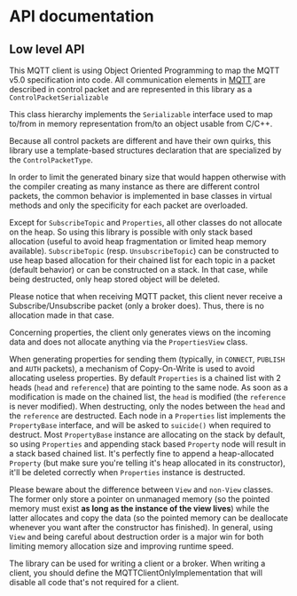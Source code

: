 # API documentation

## Low level API
This MQTT client is using Object Oriented Programming to map the MQTT v5.0 specification into code.
All communication elements in [MQTT](https://docs.oasis-open.org/mqtt/mqtt/v5.0/mqtt-v5.0.html) are described in control packet and are represented in this library as a `ControlPacketSerializable`

This class hierarchy implements the `Serializable` interface used to map to/from in memory representation from/to an object usable from C/C++.

Because all control packets are different and have their own quirks, this library use a template-based structures declaration that are specialized by the `ControlPacketType`.

In order to limit the generated binary size that would happen otherwise with the compiler creating as many instance as there are different control packets, the common behavior is implemented in 
base classes in virtual methods and only the specificity for each packet are overloaded.

Except for `SubscribeTopic` and `Properties`, all other classes do not allocate on the heap.
So using this library is possible with only stack based allocation (useful to avoid heap fragmentation or limited heap memory available).
`SubscribeTopic` (resp. `UnsubscribeTopic`) can be constructed to use heap based allocation for their chained list for each topic in a packet (default behavior) or can be constructed on a stack.
In that case, while being destructed, only heap stored object will be deleted.  

Please notice that when receiving MQTT packet, this client never receive a Subscribe/Unsubscribe packet (only a broker does). Thus, there is no allocation made in that case.

Concerning properties, the client only generates views on the incoming data and does not allocate anything via the `PropertiesView` class.

When generating properties for sending them (typically, in `CONNECT`, `PUBLISH` and `AUTH` packets), a mechanism of Copy-On-Write is used to avoid allocating useless properties.
By default `Properties` is a chained list with 2 heads (`head` and `reference`) that are pointing to the same node. As soon as a modification is made on the chained list, the `head` is modified (the `reference` is never modified).
When destructing, only the nodes between the `head` and the `reference` are destructed.
Each node in a `Properties` list implements the `PropertyBase` interface, and will be asked to `suicide()` when required to destruct.
Most `PropertyBase` instance are allocating on the stack by default, so using `Properties` and appending stack based `Property` node will result in a stack based chained list. It's perfectly fine to append a heap-allocated 
`Property` (but make sure you're telling it's heap allocated in its constructor), it'll be deleted correctly when `Properties` instance is destructed.

Please beware about the difference between `View` and `non-View` classes. The former only store a pointer on unmanaged memory (so the pointed memory must exist **as long as the instance of the view lives**) while the latter 
allocates and copy the data (so the pointed memory can be deallocate whenever you want after the constructor has finished).
In general, using `View` and being careful about destruction order is a major win for both limiting memory allocation size and improving runtime speed. 


The library can be used for writing a client or a broker. When writing a client, you should define the MQTTClientOnlyImplementation that will disable all code that's not required for a client.
 
